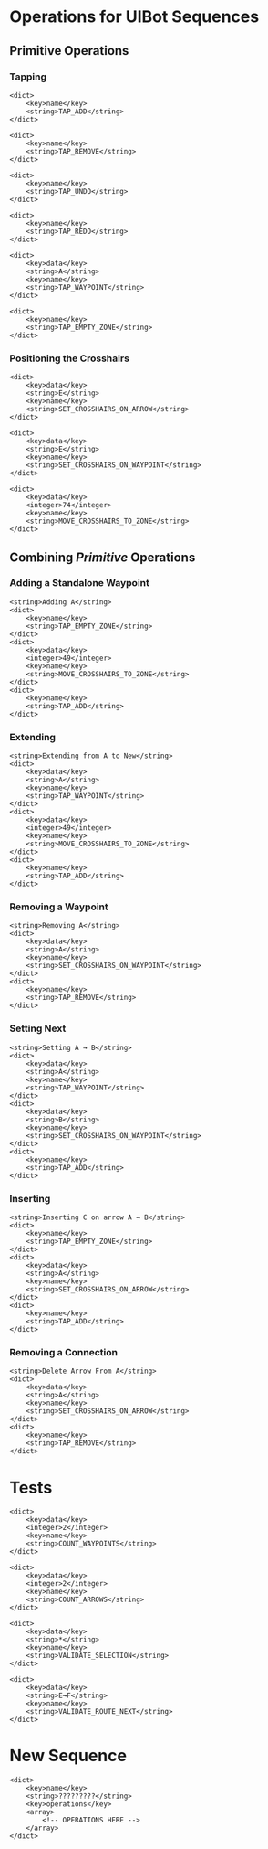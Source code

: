 #  Operations for UIBot Sequences

## Primitive Operations

### Tapping 

    <dict>
        <key>name</key>
        <string>TAP_ADD</string>
    </dict>
    
    <dict>
        <key>name</key>
        <string>TAP_REMOVE</string>
    </dict>
    
    <dict>
        <key>name</key>
        <string>TAP_UNDO</string>
    </dict>
    
    <dict>
        <key>name</key>
        <string>TAP_REDO</string>
    </dict>
    
    <dict>
        <key>data</key>
        <string>A</string>
        <key>name</key>
        <string>TAP_WAYPOINT</string>
    </dict>   
    
    <dict>
        <key>name</key>
        <string>TAP_EMPTY_ZONE</string>
    </dict>
    
### Positioning the Crosshairs
    
    <dict>
        <key>data</key>
        <string>E</string>
        <key>name</key>
        <string>SET_CROSSHAIRS_ON_ARROW</string>
    </dict>
    
    <dict>
        <key>data</key>
        <string>E</string>
        <key>name</key>
        <string>SET_CROSSHAIRS_ON_WAYPOINT</string>
    </dict>

    <dict>
        <key>data</key>
        <integer>74</integer>
        <key>name</key>
        <string>MOVE_CROSSHAIRS_TO_ZONE</string>
    </dict>
    

## Combining *Primitive* Operations
    
### Adding a Standalone Waypoint

    <string>Adding A</string>
    <dict>
        <key>name</key>
        <string>TAP_EMPTY_ZONE</string>
    </dict>
    <dict>
        <key>data</key>
        <integer>49</integer>
        <key>name</key>
        <string>MOVE_CROSSHAIRS_TO_ZONE</string>
    </dict>
    <dict>
        <key>name</key>
        <string>TAP_ADD</string>
    </dict>
    
### Extending

    <string>Extending from A to New</string>
    <dict>
        <key>data</key>
        <string>A</string>
        <key>name</key>
        <string>TAP_WAYPOINT</string>
    </dict>
    <dict>
        <key>data</key>
        <integer>49</integer>
        <key>name</key>
        <string>MOVE_CROSSHAIRS_TO_ZONE</string>
    </dict>
    <dict>
        <key>name</key>
        <string>TAP_ADD</string>
    </dict>
    

### Removing a Waypoint

    <string>Removing A</string>
    <dict>
        <key>data</key>
        <string>A</string>
        <key>name</key>
        <string>SET_CROSSHAIRS_ON_WAYPOINT</string>
    </dict>
    <dict>
        <key>name</key>
        <string>TAP_REMOVE</string>
    </dict>
    
### Setting Next

    <string>Setting A → B</string>
    <dict>
        <key>data</key>
        <string>A</string>
        <key>name</key>
        <string>TAP_WAYPOINT</string>
    </dict>
    <dict>
        <key>data</key>
        <string>B</string>
        <key>name</key>
        <string>SET_CROSSHAIRS_ON_WAYPOINT</string>
    </dict>
    <dict>
        <key>name</key>
        <string>TAP_ADD</string>
    </dict>
    
### Inserting

    <string>Inserting C on arrow A → B</string>
    <dict>
        <key>name</key>
        <string>TAP_EMPTY_ZONE</string>
    </dict>
    <dict>
        <key>data</key>
        <string>A</string>
        <key>name</key>
        <string>SET_CROSSHAIRS_ON_ARROW</string>
    </dict>
    <dict>
        <key>name</key>
        <string>TAP_ADD</string>
    </dict>

### Removing a Connection

    <string>Delete Arrow From A</string>
    <dict>
        <key>data</key>
        <string>A</string>
        <key>name</key>
        <string>SET_CROSSHAIRS_ON_ARROW</string>
    </dict>
    <dict>
        <key>name</key>
        <string>TAP_REMOVE</string>
    </dict>

# Tests

    <dict>
        <key>data</key>
        <integer>2</integer>
        <key>name</key>
        <string>COUNT_WAYPOINTS</string>
    </dict>
    
    <dict>
        <key>data</key>
        <integer>2</integer>
        <key>name</key>
        <string>COUNT_ARROWS</string>
    </dict>
    
    <dict>
        <key>data</key>
        <string>*</string>
        <key>name</key>
        <string>VALIDATE_SELECTION</string>
    </dict>
    
    <dict>
        <key>data</key>
        <string>E→F</string>
        <key>name</key>
        <string>VALIDATE_ROUTE_NEXT</string>
    </dict>

# New Sequence

    <dict>
        <key>name</key>
        <string>?????????</string>
        <key>operations</key>
        <array>
            <!-- OPERATIONS HERE -->
        </array>
    </dict>
